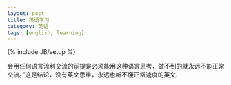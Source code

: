```yaml
---
layout: post
title: 英语学习
category: 英语
tags: [english, learning]
---
```

{% include JB/setup %}

会用任何语言流利交流的前提是必须能用这种语言思考，做不到的就永远不能正常交流。”这是结论，没有英文思维，永远也听不懂正常速度的英文.



